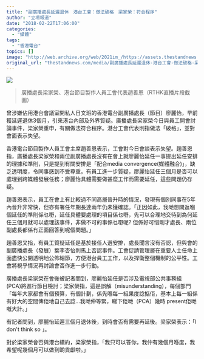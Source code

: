```yaml
---
title: "副廣播處長延遲退休　港台工會：做法破格　梁家榮：符合程序"
author: "立場報道"
date: "2018-02-22T17:06:00"
categories:
  - "媒體"
tags:
  - "香港電台"
topics: []
image: "http://web.archive.org/web/2021im_/https://assets.thestandnews.com/media/photos/rthk3-01_FsMqh.png"
original_url: "thestandnews.com/media/副廣播處長延遲退休-港台工會-做法破格-梁家榮-符合程序"
---
```

![](http://web.archive.org/web/2021im_/https://assets.thestandnews.com/media/photos/rthk3-01_FsMqh.png)
> 廣播處長梁家榮、港台節目製作人員工會代表趙善恩（RTHK直播片段截圖）

曾涉嫌佔用港台會議室開私人日文班的香港電台副廣播處長（節目）廖麗怡，早前獲延遲退休3個月，引來港台內部及外界質疑。廣播處長梁家榮今日與員工開會討論事件，梁家榮重申，有關做法符合程序。港台工會代表則指做法「破格」，並對會面表示失望。

香港電台節目製作人員工會主席趙善恩表示，工會對今日會談表示失望。趙善恩指，廣播處長梁家榮和兩位副廣播處長沒有在會上就廖麗怡延任一事提出延任安排的理據和準則，只是提到有關安排是「配合media convergence(媒體融合)」，缺乏透明度，令同事感到不受尊重。有員工進一步質疑，廖麗怡延任三個月是否可以處理到跨媒體發展任務；廖麗怡具體需要做甚麼工作而需要延任，這些問題仍存疑。

趙善恩表示，員工在會上有比較過不同高層晉升時的情況，發現有個別同事在5年內晉升非常快，但亦有署任年期長達兩年仍未獲確認。「正因如此，我哋想問返嗰個延任的準則係乜嘢，延任具體要處理的項目係乜嘢，先可以合理地交待到為何延任三個月就可以處理該事件，非做不可的事係乜嘢呢? 但係好可惜剛才處長、兩位副處長都係冇正面回答到呢個問題。」

趙善恩又指，有員工質疑延任是基於接任人選安排，處長聞言沒有否認，但與會的副廣播處長（發展）葉李杏怡則馬上否認事件。工會促請管理層在重要人士任命上面盡快公開透明地公佈細節，方便港台員工工作，以及捍衛整個機制的公平性。工會將視乎情況再討論會否作進一步行動。

廣播處長梁家榮在會後被記者問到，廖麗怡延任是否涉及電視部公共事務組 (PCA)將進行節目檢討；梁家榮指，這是誤解（misunderstanding），每個部門「每年大家都會有個預算，有個計劃，係先喺每一組果度諗掂佢，基本上每一組係有好大的空間俾佢地自己去諗…我哋仲等緊，睇下佢哋（PCA）幾時 present佢哋嘅大計。」

有記者問到，廖麗怡延遲三個月退休後，到時會否有需要再延後。梁家榮表示：「I don't think so 」。

對於梁家榮會否與港台續約，梁家榮指，「我只可以答你，我仲有幾個月喺度，我希望呢幾個月可以做到啲貢獻啦。」